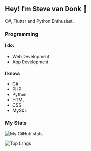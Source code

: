 ## Hey! I'm Steve van Donk 👋

C#, Flutter and Python Enthusiast.

### Programming

#### I do:

- Web Development
- App Development
#### I know:

- C#
- PHP
- Python
- HTML
- CSS
- MySQL

### My Stats

![My GitHub stats](https://github-readme-stats.vercel.app/api?username=StevevnDonk&count_private=true&show_icons=true&theme=radical)

![Top Langs](https://github-readme-stats.vercel.app/api/top-langs/?username=StevevnDonk&theme=radical)

